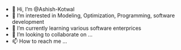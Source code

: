 - 👋 Hi, I’m @Ashish-Kotwal
- 👀 I’m interested in Modeling, Optimization, Programming, software development
- 🌱 I’m currently learning various software enterprices
- 💞️ I’m looking to collaborate on ...
- 📫 How to reach me ...

<!---
Ashish-Kotwal/Ashish-Kotwal is a ✨ special ✨ repository because its `README.md` (this file) appears on your GitHub profile.
You can click the Preview link to take a look at your changes.
--->
